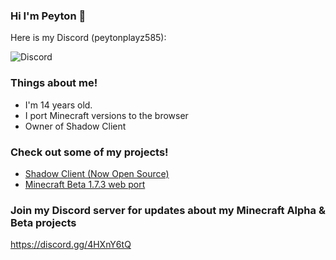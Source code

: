 ### Hi I'm Peyton 👋

Here is my Discord (peytonplayz585):

![Discord](https://discord-readme-badge.vercel.app/api?id=852205147458109492)

### Things about me!
- I'm 14 years old.
- I port Minecraft versions to the browser
- Owner of Shadow Client

### Check out some of my projects!
- [Shadow Client (Now Open Source)](https://github.com/PeytonPlayz595/Shadow-4.0/)
- [Minecraft Beta 1.7.3 web port](https://github.com/PeytonPlayz595/Beta-1.7.3)



### Join my Discord server for updates about my Minecraft Alpha & Beta projects
https://discord.gg/4HXnY6tQ
